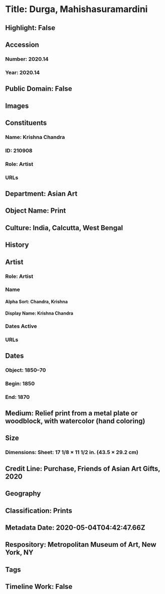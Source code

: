 # Title: Durga, Mahishasuramardini
## Highlight: False
## Accession
### Number: 2020.14
### Year: 2020.14
## Public Domain: False
## Images
## Constituents
### Name: Krishna Chandra
### ID: 210908
### Role: Artist
### URLs
## Department: Asian Art
## Object Name: Print
## Culture: India, Calcutta, West Bengal
## History
## Artist
### Role: Artist
### Name
#### Alpha Sort: Chandra, Krishna
#### Display Name: Krishna Chandra
### Dates Active
### URLs
## Dates
### Object: 1850–70
### Begin: 1850
### End: 1870
## Medium: Relief print from a metal plate or woodblock, with watercolor (hand coloring)
## Size
### Dimensions: Sheet: 17 1/8 × 11 1/2 in. (43.5 × 29.2 cm)
## Credit Line: Purchase, Friends of Asian Art Gifts, 2020
## Geography
## Classification: Prints
## Metadata Date: 2020-05-04T04:42:47.66Z
## Respository: Metropolitan Museum of Art, New York, NY
## Tags
## Timeline Work: False
